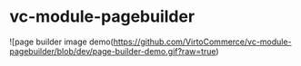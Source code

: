# vc-module-pagebuilder

![page builder image demo(https://github.com/VirtoCommerce/vc-module-pagebuilder/blob/dev/page-builder-demo.gif?raw=true)
